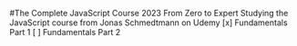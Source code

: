#The Complete JavaScript Course 2023 From Zero to Expert
Studying the JavaScript course from Jonas Schmedtmann on Udemy
[x] Fundamentals Part 1
[ ] Fundamentals Part 2
